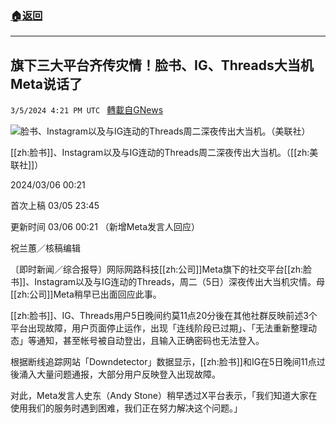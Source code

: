 ###  [:house:返回](README.md)
---


## 旗下三大平台齐传灾情！脸书、IG、Threads大当机 Meta说话了
`3/5/2024 4:21 PM UTC ` [轉載自GNews](https://gnews.org/articles/2367853)

![脸书、Instagram以及与IG连动的Threads周二深夜传出大当机。（美联社）](https://img.ltn.com.tw/Upload/news/600/2024/03/05/phpiOItDK.jpg "脸书、Instagram以及与IG连动的Threads周二深夜传出大当机。（美联社）")

[[zh:脸书]]、Instagram以及与IG连动的Threads周二深夜传出大当机。（[[zh:美联社]]）

2024/03/06 00:21

首次上稿 03/05 23:45

更新时间 03/06 00:21 （新增Meta发言人回应）

祝兰蕙／核稿编辑

〔即时新闻／综合报导〕网际网路科技[[zh:公司]]Meta旗下的社交平台[[zh:脸书]]、Instagram以及与IG连动的Threads，周二（5日）深夜传出大当机灾情。母[[zh:公司]]Meta稍早已出面回应此事。

[[zh:脸书]]、IG、Threads用户5日晚间约莫11点20分後在其他社群反映前述3个平台出现故障，用户页面停止运作，出现「连线阶段已过期」、「无法重新整理动态」等通知，甚至帐号被自动登出，且输入正确密码也无法登入。

根据断线追踪网站「Downdetector」数据显示，[[zh:脸书]]和IG在5日晚间11点过後涌入大量问题通报，大部分用户反映登入出现故障。

对此，Meta发言人史东（Andy Stone）稍早透过X平台表示，「我们知道大家在使用我们的服务时遇到困难，我们正在努力解决这个问题。」
